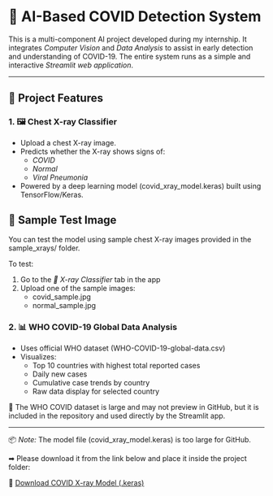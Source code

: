 # 🦠 AI-Based COVID Detection System

This is a multi-component AI project developed during my internship. It integrates *Computer Vision* and *Data Analysis* to assist in early detection and understanding of COVID-19. The entire system runs as a simple and interactive *Streamlit web application*.

---

## 📌 Project Features

### 1. 🖼 Chest X-ray Classifier
- Upload a chest X-ray image.
- Predicts whether the X-ray shows signs of:
  - *COVID*
  - *Normal*
  - *Viral Pneumonia*
- Powered by a deep learning model (covid_xray_model.keras) built using TensorFlow/Keras.

## 🧪 Sample Test Image

You can test the model using sample chest X-ray images provided in the sample_xrays/ folder.

To test:
1. Go to the *🩻 X-ray Classifier* tab in the app
2. Upload one of the sample images:
   - covid_sample.jpg
   - normal_sample.jpg

### 2. 📊 WHO COVID-19 Global Data Analysis
- Uses official WHO dataset (WHO-COVID-19-global-data.csv)
- Visualizes:
  - Top 10 countries with highest total reported cases
  - Daily new cases
  - Cumulative case trends by country
  - Raw data display for selected country

📄 The WHO COVID dataset is large and may not preview in GitHub, but it is included in the repository and used directly by the Streamlit app.

---

📦 *Note:* The model file (covid_xray_model.keras) is too large for GitHub.

➡ Please download it from the link below and place it inside the project folder:

🔗 [Download COVID X-ray Model (.keras)](https://drive.google.com/file/d/1CZ0Saujk9J6DfnZlOvdAp-EakWuasWfE/view?usp=sharing)

